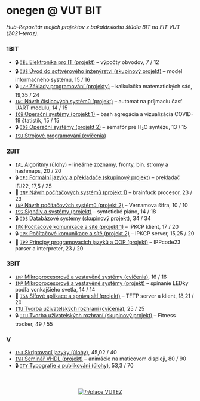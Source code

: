 # onegen @ VUT BIT

*Hub-Repozitár mojích projektov z bakalárskeho štúdia BIT na FIT VUT (2021–teraz).*

### 1BIT

- <span title="súkromný archív">🔒</span> [`IEL`  Elektronika pro IT (projekt)](https://github.com/onegentig/VUT-FIT-IEL2021-projekt) – výpočty obvodov, 7 / 12
- <span title="súkromný archív – zvyšok skupiny nesúhlasil so zverejnením">🔒</span> [`IUS` Úvod do softvérového inženýrství (skupinový projekt)](https://github.com/onegentig/sukromne/tree/main/archv/VUT-FIT/IUS2021-projekty) – model informačného systému, 15 / 16
- <span title="súkromný archív – zvyšok skupiny nesúhlasil so zverejnením">🔒</span> [`IZP` Základy programování (projekty)](https://github.com/onegentig/sukromne/tree/main/archv/VUT-FIT/IZP2021-projekty) – kalkulačka matematických sád, 19,35 / 24
- [`INC` Návrh číslicových systémů (projekt)](https://github.com/onegentig/VUT-FIT-INC2022-projekt) – automat na príjmaciu časť UART modulu, 14 / 15
- [`IOS` Operační systémy (projekt 1)](https://github.com/onegentig/VUT-FIT-IOS2022-projekt1) – bash agregácia a vizualizácia COVID-19 štatistík, 15 / 15
- <span title="súkromný archív">🔒</span> [`IOS` Operační systémy (projekt 2)](https://github.com/onegentig/VUT-FIT-IOS2022-projekt2) – semafór pre H₂O syntézu, 13 / 15
- [`ISU` Strojové programování (cvičenia)](https://github.com/onegentig/VUT-FIT-ISU2022-cvicenia)

### 2BIT

- [`IAL` Algoritmy (úlohy)](https://github.com/onegentig/VUT-FIT-IAL2022-ulohy) – lineárne zoznamy, fronty, bin. stromy a hashmaps, 20 / 20
- <span title="súkromný archív – zvyšok skupiny nesúhlasil so zverejnením">🔒</span> [`IFJ` Formální jazyky a překladače (skupinový projekt)](https://github.com/onegentig/VUT-FIT-IFJ2022-projekt) – prekladač IFJ22, 17,5 / 25
- <span title="najobľúbenejší projekt">🥇</span> [`INP` Návrh počítačových systémů (projekt 1)](https://github.com/onegentig/VUT-FIT-INP2022-projekt1) – brainfuck procesor, 23 / 23
- [`INP` Návrh počítačových systémů (projekt 2)](https://github.com/onegentig/VUT-FIT-INP2022-projekt2) – Vernamova šifra, 10 / 10
- [`ISS` Signály a systémy (projekt)](https://github.com/onegentig/VUT-FIT-ISS2022-projekt) – syntetické piáno, 14 / 18
- <span title="súkromný archív – zvyšok skupiny nesúhlasil so zverejnením">🔒</span> [`IDS` Databázové systémy (skupinový projekt)](https://github.com/onegentig/VUT-FIT-IDS2023-projekt), 34 / 34
- [`IPK` Počítačové komunikace a sítě (projekt 1)](https://github.com/onegentig/VUT-FIT-IPK2023-projekt1) – IPKCP klient, 17 / 20
- <span title="súkromný archív">🔒</span> [`IPK` Počítačové komunikace a sítě (projekt 2)](https://github.com/onegentig/VUT-FIT-IPK2023-projekt2) – IPKCP server, 15,25 / 20
- <span title="druhý najobľúbenejší projekt">🥈</span> [`IPP` Principy programovacích jazyků a OOP (projekt)](https://github.com/onegentig/VUT-FIT-IPP2023-projekt) – IPPcode23 parser a interpreter, 23 / 20

### 3BIT

- [`IMP` Mikroprocesorové a vestavěné systémy (cvičenia)](https://github.com/onegentig/VUT-FIT-IMP2023-cvicenia), 16 / 16
- [`IMP` Mikroprocesorové a vestavěné systémy (projekt)](https://github.com/onegentig/VUT-FIT-IMP2023-projekt) – spínanie LEDky podľa vonkajšieho svetla, 14 / 14
-  <span title="tretí najobľúbenejší projekt">🥉</span> [`ISA` Síťové aplikace a správa sítí (projekt)](https://github.com/onegentig/VUT-FIT-ISA2023-projekt) – TFTP server a klient, 18,21 / 20
- [`ITU` Tvorba uživatelských rozhraní (cvičenia)](https://github.com/onegentig/VUT-FIT-ITU2023-cvicenia), 25 / 25
- <span title="súkromný archív – zvyšok skupiny nesúhlasil so zverejnením">🔒</span> [`ITU` Tvorba uživatelských rozhraní (skupinový projekt)](https://github.com/onegentig/ITU-projekt) – Fitness tracker, 49 / 55


### V

- [`ISJ` Skriptovací jazyky (úlohy)](https://github.com/onegentig/VUT-FIT-ISJ2023-projekty), 45,02 / 40
- [`IVH` Seminář VHDL (projekt)](https://github.com/onegentig/VUT-FIT-IVH2023-projekt) – animácie na maticovom displeji, 80 / 90
- <span title="súkromný archív">🔒</span> [`ITY` Typografie a publikování (úlohy)](https://github.com/onegentig/VUT-FIT-ITY2023-projekty), 53,3 / 70

<div align="center">
  <br />
  <br />
  <a
    href="https://discord.gg/vutfit"
    rel="external"
    target="_blank"
  >
    <img
      alt="/r/place VUTEZ"
      src="https://github.com/onegentig/onegentig/assets/84882649/3513d5bc-1f52-4b2d-8594-2201a86bff97"
    />
  </a>
</div>
